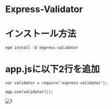 # Express-Validator

# インストール方法

`npm install -D express-validator`

# app.jsに以下2行を追加

`var validator = require('express-validator');`

`app.use(validator());`

![1](https://user-images.githubusercontent.com/28942665/34558381-3fe357ce-f181-11e7-9ae1-741ed297a7c9.JPG)

